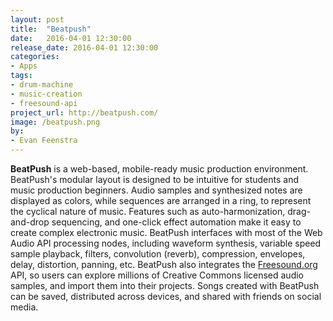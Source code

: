 ```yaml
---
layout: post
title:  "Beatpush"
date:   2016-04-01 12:30:00
release_date: 2016-04-01 12:30:00
categories: 
- Apps
tags: 
- drum-machine
- music-creation
- freesound-api 
project_url: http://beatpush.com/
image: /beatpush.png
by: 
- Evan Feenstra
---
```


**BeatPush** is a web-based, mobile-ready music production environment. BeatPush's modular layout is designed to be intuitive for students and music production beginners. Audio samples and synthesized notes are displayed as colors, while sequences are arranged in a ring, to represent the cyclical nature of music. Features such as auto-harmonization, drag-and-drop sequencing, and one-click effect automation make it easy to create complex electronic music. BeatPush interfaces with most of the Web Audio API processing nodes, including waveform synthesis, variable speed sample playback, filters, convolution (reverb), compression, envelopes, delay, distortion, panning, etc. BeatPush also integrates the [Freesound.org](https://freesound.org) API, so users can explore millions of Creative Commons licensed audio samples, and import them into their projects. Songs created with BeatPush can be saved, distributed across devices, and shared with friends on social media.
